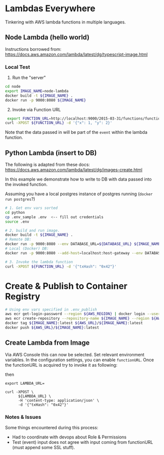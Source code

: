 # Lambdas Everywhere

Tinkering with AWS lambda functions in multiple languages.


## Node Lambda (hello world)

Instructions borrowed from: https://docs.aws.amazon.com/lambda/latest/dg/typescript-image.html

### Local Test
1. Run the "server"
```sh
cd node
export IMAGE_NAME=node-lambda
docker build -t ${IMAGE_NAME} .
docker run -p 9000:8080 ${IMAGE_NAME}
```
2. Invoke via Function URL

```sh
 export FUNCTION_URL=http://localhost:9000/2015-03-31/functions/function/invocations
curl -XPOST ${FUNCTION_URL} -d '{"x": 1, "y": 2}'
```

Note that the data passed in will be part of the `event` within the lambda function.

## Python Lambda (insert to DB)

The following is adapted from these docs: https://docs.aws.amazon.com/lambda/latest/dg/images-create.html

In this example we demonstrate how to write to DB with data passed into the invoked function.

Assuming you have a local postgres instance of postgres running (`docker run postgres`?)

```sh
# 1. Get env vars sorted
cd python
cp .env_sample .env  <-- fill out credentials
source .env

# 2. build and run image.
docker build -t ${IMAGE_NAME} .
# Remote DB:
docker run -p 9000:8080 --env DATABASE_URL=${DATABASE_URL} ${IMAGE_NAME}
# Local (Docker) DB:
docker run -p 9000:8080 --add-host=localhost:host-gateway --env DATABASE_URL=${DATABASE_URL} ${IMAGE_NAME}

# 3. Invoke the lambda function
curl -XPOST ${FUNCTION_URL} -d '{"txHash": "0x42"}'
```
# Create & Publish to Container Registry

```sh
# Using env vars specified in .env_publish
aws ecr get-login-password --region ${AWS_REGION} | docker login --username AWS --password-stdin ${AWS_URL}
aws ecr create-repository --repository-name ${IMAGE_NAME} --region ${AWS_REGION} --image-scanning-configuration scanOnPush=true --image-tag-mutability MUTABLE
docker tag ${IMAGE_NAME}:latest ${AWS_URL}/${IMAGE_NAME}:latest
docker push ${AWS_URL}/${IMAGE_NAME}:latest 
```

## Create Lambda from Image

Via AWS Console this can now be selected. 
Set relevant environment variables. 
In the configuration settings, you can enable `functionURL`. 
Once the functionURL is acquired try to invoke it as following:

then

```shell
export LAMBDA_URL=

curl -XPOST \
      ${LAMBDA_URL} \
      -H 'content-type: application/json' \
      -d '{"txHash": "0x42"}'
```


### Notes & Issues

Some things encountered during this process:

- Had to coordinate with devops about Role & Permissions
- Test (event) input does not agree with input coming from functionURL (must append some SSL stuff).
